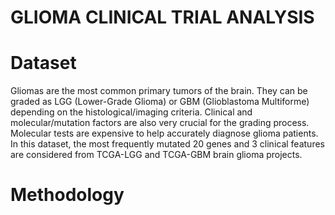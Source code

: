# GLIOMA CLINICAL TRIAL ANALYSIS

# Dataset
Gliomas are the most common primary tumors of the brain. They can be graded as LGG (Lower-Grade Glioma) or GBM (Glioblastoma Multiforme) depending on the histological/imaging criteria. Clinical and molecular/mutation factors are also very crucial for the grading process. Molecular tests are expensive to help accurately diagnose glioma patients. In this dataset, the most frequently mutated 20 genes and 3 clinical features are considered from TCGA-LGG and TCGA-GBM brain glioma projects.

# Methodology




